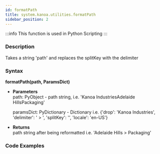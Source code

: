 ```yaml
---
id: formatPath
title: system.kanoa.utilities.formatPath
sidebar_position: 2
---
```


:::info
This function is used in Python Scripting
:::

### Description
Takes a string 'path' and replaces the splitKey with the delimiter 

### Syntax
**formatPath(path, ParamsDict)**

- **Parameters**  
    path: PyObject - path string, i.e. 'Kanoa IndustriesAdelaide HillsPackaging'

    paramsDict: PyDictionary - Dictionary i.e. {'drop': 'Kanoa Industries', 'delimiter': ' > ', 'splitKey': '\', 'locale': 'en-US'}

- **Returns**  
    path string after being reformatted i.e. 'Adelaide Hills > Packaging'


### Code Examples

```py

```